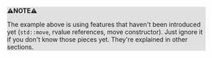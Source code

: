 <div style="margin:2em; background-color: #e0e0e0;">

<strong>⚠️NOTE️️️⚠️</strong>

The example above is using features that haven't been introduced yet (`std::move`, rvalue references, move constructor). Just ignore it if you don't know those pieces yet. They're explained in other sections.
</div>

